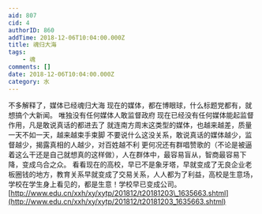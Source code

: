 ```yaml
---
aid: 807
cid: 4
authorID: 860
addTime: 2018-12-06T10:04:00.000Z
title: 魂归大海
tags:
    - 魂
comments: []
date: 2018-12-06T10:04:00.000Z
category: 水
---
```


不多解释了，媒体已经魂归大海 现在的媒体，都在博眼球，什么标题党都有，就想搞个大新闻。 唯独没有任何媒体人敢监督政府 现在已经没有任何媒体能起监督作用，凡是敢说真话的都进去了 就连南方周末这类型的媒体，也越来越差，质量一天不如一天，越来越束手束脚 不要说什么这没关系，敢说真话的媒体越少，监督越少，揭露真相的人越少，对百姓越不利 更何况还有群唱赞歌的（不论是被逼着这么干还是自己就想真的这样做），人在群体中，最容易盲从，智商最容易下降，变成乌合之众。 看看现在的高校，早已不是象牙塔，早就变成了无良企业老板圈钱的地方，教育关系早就变成了交易关系，人人都为了利益，高校是生意场，学校在学生身上看见的，都是生意！学校早已变成公司。[http://www.edu.cn/xxh/xy/xytp/201812/t20181203\_1635663.shtml](http://www.edu.cn/xxh/xy/xytp/201812/t20181203_1635663.shtml)
